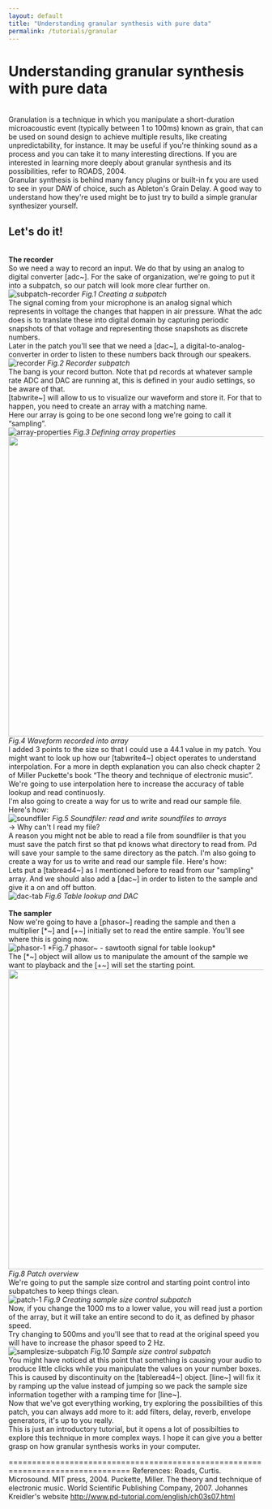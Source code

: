 ```yaml
---
layout: default
title: "Understanding granular synthesis with pure data"
permalink: /tutorials/granular
---
```


# Understanding granular synthesis with pure data
  
<br />Granulation is a technique in which you manipulate a short-duration microacoustic event (typically between 1 to 100ms) known as grain, that can be used on sound design to achieve multiple results, like creating unpredictability, for instance. It may be useful if you're thinking sound as a process and you can take it to many interesting directions. If you are interested in learning more deeply about granular synthesis and its possibilities, refer to ROADS, 2004.
<br />Granular synthesis is behind many fancy plugins or built-in fx you are used to see in your DAW of choice, such as Ableton's Grain Delay. A good way to understand how they're used might be to just try to build a simple granular synthesizer yourself.


## Let's do it!

<br />**The recorder**
<br />So we need a way to record an input. We do that by using an analog to digital converter [adc~]. For the sake of organization, we're going to put it into a subpatch, so our patch will look more clear further on.
<br />
![subpatch-recorder](https://user-images.githubusercontent.com/64982634/83361737-46ace280-a383-11ea-8692-bd982ff0bf39.JPG)
*Fig.1 Creating a subpatch*
<br />
The signal coming from your microphone is an analog signal which represents in voltage the changes that happen in air pressure. What the adc does is to translate these into digital domain by capturing periodic snapshots of that voltage and representing those snapshots as discrete numbers.
<br />Later in the patch you'll see that we need a [dac~], a digital-to-analog-converter in order to listen to these numbers back through our speakers.
<br />
![recorder](https://user-images.githubusercontent.com/64982634/83361865-790b0f80-a384-11ea-864a-ae847d533a62.JPG)
*Fig.2 Recorder subpatch*
<br />
The bang is your record button. Note that pd records at whatever sample rate ADC and DAC are running at, this is defined in your audio settings, so be aware of that.
<br />[tabwrite~] will allow to us to visualize our waveform and store it. For that to happen, you need to create an array with a matching name.
<br />Here our array is going to be one second long we're going to call it “sampling”.
<br />
![array-properties](https://user-images.githubusercontent.com/64982634/83362038-17e43b80-a386-11ea-8364-cf0d2047492f.JPG)
*Fig.3 Defining array properties*
<br />
<img src="https://user-images.githubusercontent.com/64982634/83753569-6fbec300-a662-11ea-8f58-395a662b93fe.JPG" width="591">
*Fig.4 Waveform recorded into array*
<br />
I added 3 points to the size so that I could use a 44.1 value in my patch. You might want to look up how our [tabwrite4~] object operates to understand interpolation. For a more in depth explanation you can also check chapter 2 of Miller Puckette's book “The theory and technique of electronic music”. We're going to use interpolation here to increase the accuracy of table lookup and read continuosly.
<br />I'm also going to create a way for us to write and read our sample file. Here's how:
<br />
![soundfiler](https://user-images.githubusercontent.com/64982634/83362167-1109f880-a387-11ea-8809-508a4ff3cc96.JPG)
*Fig.5 Soundfiler: read and write soundfiles to arrays*
<br />
→ Why can't I read my file?
<br />A reason you might not be able to read a file from soundfiler is that you must save the patch first so that pd knows what directory to read from. Pd will save your sample to the same directory as the patch. I'm also going to create a way for us to write and read our sample file. Here's how:
<br />Lets put a [tabread4~] as I mentioned before to read from our "sampling" array. And we should also add a [dac~] in order to listen to the sample and give it a on and off button.
<br />
![dac-tab](https://user-images.githubusercontent.com/64982634/83399431-1dc73480-a3f9-11ea-8d2d-a6571ccb4115.JPG)
*Fig.6 Table lookup and DAC*
<br />
<br />**The sampler**
<br />Now we're going to have a [phasor~] reading the sample and then a multiplier [\*~] and [+~] initially set to read the entire sample. You'll see where this is going now.
<br />
![phasor-1](https://user-images.githubusercontent.com/64982634/83399821-c4abd080-a3f9-11ea-9ef2-2ab1312f6763.jpg)
*Fig.7 phasor~ - sawtooth signal for table lookup*
<br />
The [\*~] object will allow us to manipulate the amount of the sample we want to playback and the [+~] will set the starting point.
<br />
<img src="https://user-images.githubusercontent.com/64982634/83400407-abefea80-a3fa-11ea-9981-cd69d70748dc.JPG" width="591">
*Fig.8 Patch overview*
<br />
We're going to put the sample size control and starting point control into subpatches to keep things clean.
<br />
![patch-1](https://user-images.githubusercontent.com/64982634/83406180-0478b500-a406-11ea-8ab2-78aecf5ffbd6.JPG)
*Fig.9 Creating sample size control subpatch*
<br />
Now, if you change the 1000 ms to a lower value, you will read just a portion of the array, but it will take an entire second to do it, as defined by phasor speed.
<br />Try changing to 500ms and you'll see that to read at the original speed you will have to increase the phasor speed to 2 Hz.
<br />
![samplesize-subpatch](https://user-images.githubusercontent.com/64982634/83406368-66d1b580-a406-11ea-8518-f5c572b9914c.JPG)
*Fig.10 Sample size control subpatch*
<br />
You might have noticed at this point that something is causing your audio to produce little clicks while you manipulate the values on your number boxes. This is caused by discontinuity on the [tableread4~] object. [line~] will fix it by ramping up the value instead of jumping so we pack the sample size information together with a ramping time for [line~].
<br />Now that we've got everything working, try exploring the possibilities of this patch, you can always add more to it: add filters, delay, reverb, envelope generators, it's up to you really.
<br />This is just an introductory tutorial, but it opens a lot of possibilties to explore this technique in more complex ways. I hope it can give you a better grasp on how granular synthesis works in your computer.
<br />

================================================================================
References:
Roads, Curtis. Microsound. MIT press, 2004.
Puckette, Miller. The theory and technique of electronic music. World Scientific Publishing Company, 2007.
Johannes Kreidler's website http://www.pd-tutorial.com/english/ch03s07.html
